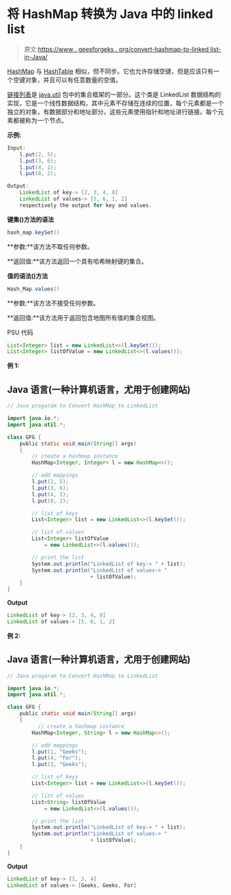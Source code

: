 # 将 HashMap 转换为 Java 中的 linked list

> 原文:[https://www . geesforgeks . org/convert-hashmap-to-linked list-in-Java/](https://www.geeksforgeeks.org/convert-hashmap-to-linkedlist-in-java/)

[HashMap](https://www.geeksforgeeks.org/java-util-hashmap-in-java-with-examples/) 与 [HashTable](https://www.geeksforgeeks.org/hashtable-in-java/) 相似，但不同步。它也允许存储空键，但是应该只有一个空键对象，并且可以有任意数量的空值。

[链接列表](https://www.geeksforgeeks.org/linked-list-in-java/)是 [java.util](https://www.geeksforgeeks.org/java-util-package-java/) 包中的集合框架的一部分。这个类是 LinkedList 数据结构的实现，它是一个线性数据结构，其中元素不存储在连续的位置，每个元素都是一个独立的对象，有数据部分和地址部分。这些元素使用指针和地址进行链接。每个元素都被称为一个节点。

**示例:**

```java
Input:    
    l.put(2, 5);
    l.put(3, 6);
    l.put(4, 1);
    l.put(8, 2);

Output:    
    LinkedList of key-> [2, 3, 4, 8]
    LinkedList of values-> [5, 6, 1, 2]
    respectively the output for key and values.
```

**键集()方法的语法**

```java
hash_map.keySet()
```

**参数:**该方法不取任何参数。

**返回值:**该方法返回一个具有哈希映射键的集合。

**值的语法()方法**

```java
Hash_Map.values()
```

**参数:**该方法不接受任何参数。

**返回值:**该方法用于返回包含地图所有值的集合视图。

PSU 代码

```java
List<Integer> list = new LinkedList<>(l.keySet());
List<Integer> listOfValue = new LinkedList<>(l.values());
```

**例 1:**

## Java 语言(一种计算机语言，尤用于创建网站)

```java
// Java progaram to Convert HashMap to LinkedList

import java.io.*;
import java.util.*;

class GFG {
    public static void main(String[] args)
    {
        // create a hashmap instance
        HashMap<Integer, Integer> l = new HashMap<>();

        // add mappings
        l.put(2, 5);
        l.put(3, 6);
        l.put(4, 1);
        l.put(8, 2);

        // list of keys
        List<Integer> list = new LinkedList<>(l.keySet());

        // list of values
        List<Integer> listOfValue
            = new LinkedList<>(l.values());

        // print the list
        System.out.println("LinkedList of key-> " + list);
        System.out.println("LinkedList of values-> "
                           + listOfValue);
    }
}
```

**Output**

```java
LinkedList of key-> [2, 3, 4, 8]
LinkedList of values-> [5, 6, 1, 2]
```

**例 2:**

## Java 语言(一种计算机语言，尤用于创建网站)

```java
// Java progaram to Convert HashMap to LinkedList 

import java.io.*;
import java.util.*;

class GFG {
    public static void main(String[] args)
    { 
          // create a hashmap instance
        HashMap<Integer, String> l = new HashMap<>();

        // add mappings
        l.put(1, "Geeks");
        l.put(4, "For");
        l.put(3, "Geeks");

        // list of keys
        List<Integer> list = new LinkedList<>(l.keySet());

        // list of values
        List<String> listOfValue
            = new LinkedList<>(l.values());

        // print the list
        System.out.println("LinkedList of key-> " + list);
        System.out.println("LinkedList of values-> "
                           + listOfValue);
    }
}
```

**Output**

```java
LinkedList of key-> [1, 3, 4]
LinkedList of values-> [Geeks, Geeks, For]
```
